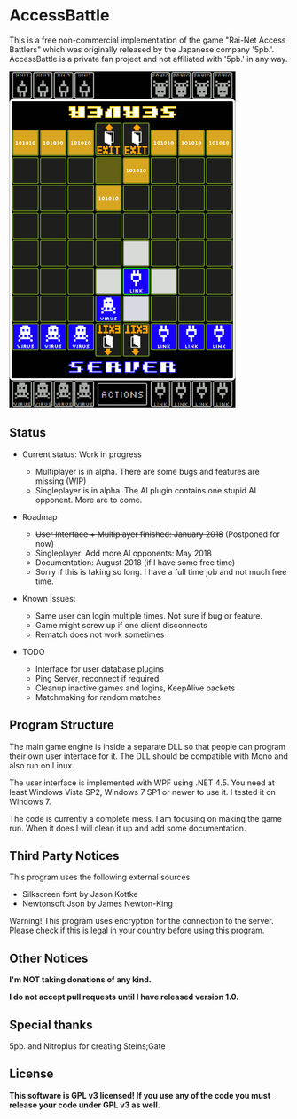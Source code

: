# AccessBattle

This is a free non-commercial implementation of the game 
"Rai-Net Access Battlers" which was originally released 
by the Japanese company '5pb.'. 
AccessBattle is a private fan project and not affiliated with
'5pb.' in any way.

![Screenshot of client](Images/screenshot1.png)

## Status

- Current status: Work in progress
  - Multiplayer is in alpha. There are some bugs and features are missing (WIP)
  - Singleplayer is in alpha. The AI plugin contains one stupid AI opponent. More are to come.
  
- Roadmap
  - ~~User Interface + Multiplayer finished: January 2018~~ (Postponed for now)
  - Singleplayer: Add more AI opponents: May 2018
  - Documentation: August 2018 (if I have some free time)
  - Sorry if this is taking so long. I have a full time job and not much free time.
  
- Known Issues:
  - Same user can login multiple times. Not sure if bug or feature.  
  - Game might screw up if one client disconnects
  - Rematch does not work sometimes
  
- TODO
  - Interface for user database plugins
  - Ping Server, reconnect if required
  - Cleanup inactive games and logins, KeepAlive packets
  - Matchmaking for random matches
  

## Program Structure
  
The main game engine is inside a separate DLL so that people
can program their own user interface for it. The DLL should
be compatible with Mono and also run on Linux.

The user interface is implemented with WPF using .NET 4.5.
You need at least Windows Vista SP2, Windows 7 SP1 or newer 
to use it. I tested it on Windows 7.

The code is currently a complete mess. I am focusing on
making the game run. When it does I will clean it up
and add some documentation.

## Third Party Notices

This program uses the following external sources.
- Silkscreen font by Jason Kottke
- Newtonsoft.Json by James Newton-King

Warning! This program uses encryption for the connection to the server. Please check if this is legal in your country before using this program.

## Other Notices

**I'm NOT taking donations of any kind.**

**I do not accept pull requests until I have released version 1.0.**

## Special thanks
5pb. and Nitroplus for creating Steins;Gate

## License
**This software is GPL v3 licensed! If you use any of the code you must release your code under GPL v3 as well.**